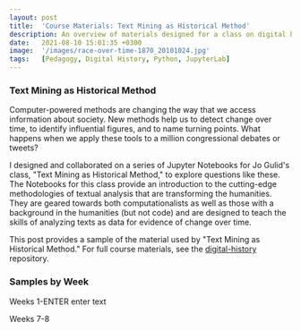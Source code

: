 ```yaml
---
layout: post
title:  'Course Materials: Text Mining as Historical Method'
description: An overview of materials designed for a class on digital history, with links to the full course. 
date:   2021-08-10 15:01:35 +0300
image:  '/images/race-over-time-1870_20101024.jpg'
tags:   [Pedagogy, Digital History, Python, JupyterLab]
---
```

### Text Mining as Historical Method

Computer-powered methods are changing the way that we access information about society. New methods help us to detect change over time, to identify influential figures, and to name turning points. What happens when we apply these tools to a million congressional debates or tweets?  

I designed and collaborated on a series of Jupyter Notebooks for Jo Gulid's class, "Text Mining as Historical Method," to explore questions like these. The Notebooks for this class provide an introduction to the cutting-edge methodologies of textual analysis that are transforming the humanities. They are geared towards both computationalists as well as those with a background in the humanities (but not code) and are designed to teach the skills of analyzing texts as data for evidence of change over time. 

This post provides a sample of the material used by "Text Mining as Historical Method." For full course materials, see the [digital-history](https://github.com/stephbuon/digital-history) repository. 

### Samples by Week

Weeks 1-ENTER
enter text

Weeks 7-8
